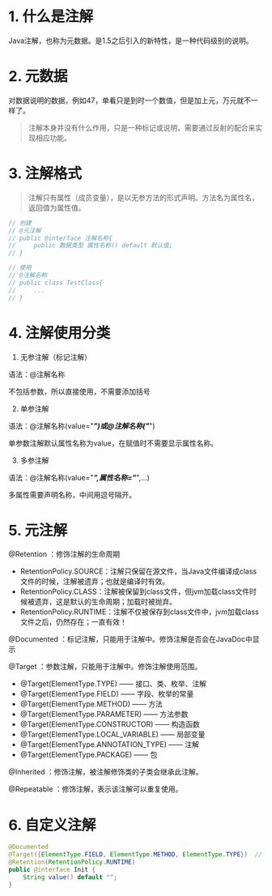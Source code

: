 # 1. 什么是注解

Java注解，也称为元数据。是1.5之后引入的新特性，是一种代码级别的说明。

# 2. 元数据

对数据说明的数据，例如47，单看只是到时一个数值，但是加上元，万元就不一样了。

> 注解本身并没有什么作用，只是一种标记或说明，需要通过反射的配合来实现相应功能。

# 3. 注解格式

> 注解只有属性（成员变量），是以无参方法的形式声明。方法名为属性名，返回值为属性值。

```java
// 创建
// @元注解
// public @interface 注解名称{
//     public 数据类型 属性名称() default 默认值; 
// }

// 使用
// @注解名称
// public class TestClass{
//     ...
// }
```

# 4. 注解使用分类

1. 无参注解（标记注解）

语法：@注解名称

不包括参数，所以直接使用，不需要添加括号

2. 单参注解

语法：@注解名称(value="***")或@注解名称("***")

单参数注解默认属性名称为value，在赋值时不需要显示属性名称。

3. 多参注解

语法：@注解名称(value="***",属性名称="***",...)

多属性需要声明名称，中间用逗号隔开。

# 5. 元注解

@Retention ：修饰注解的生命周期

- RetentionPolicy.SOURCE：注解只保留在源文件，当Java文件编译成class文件的时候，注解被遗弃；也就是编译时有效。
- RetentionPolicy.CLASS：注解被保留到class文件，但jvm加载class文件时候被遗弃，这是默认的生命周期；加载时被抛弃。
- RetentionPolicy.RUNTIME：注解不仅被保存到class文件中，jvm加载class文件之后，仍然存在；一直有效！

@Documented ：标记注解，只能用于注解中。修饰注解是否会在JavaDoc中显示

@Target ：参数注解，只能用于注解中。修饰注解使用范围。

- @Target(ElementType.TYPE) —— 接口、类、枚举、注解
- @Target(ElementType.FIELD) —— 字段、枚举的常量
- @Target(ElementType.METHOD) —— 方法
- @Target(ElementType.PARAMETER) —— 方法参数
- @Target(ElementType.CONSTRUCTOR) —— 构造函数
- @Target(ElementType.LOCAL_VARIABLE) —— 局部变量
- @Target(ElementType.ANNOTATION_TYPE) —— 注解
- @Target(ElementType.PACKAGE) —— 包

@Inherited ：修饰注解，被注解修饰类的子类会继承此注解。

@Repeatable ：修饰注解，表示该注解可以重复使用。

# 6. 自定义注解

```java
@Documented
@Target({ElementType.FIELD, ElementType.METHOD, ElementType.TYPE})  //可以在字段、枚举的常量、方法
@Retention(RetentionPolicy.RUNTIME)
public @interface Init {
    String value() default "";
}
```